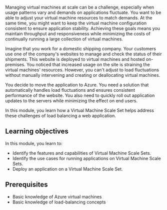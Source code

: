 Managing virtual machines at scale can be a challenge, especially when usage patterns vary and demands on applications fluctuate. You want to be able to adjust your virtual machine resources to match demands. At the same time, you might want to keep the virtual machine configuration consistent to ensure application stability. Achieving these goals means you maintain throughput and responsiveness while minimizing the costs of continually running a large collection of virtual machines.

Imagine that you work for a domestic shipping company. Your customers use one of the company's websites to manage and check the status of their shipments. This website is deployed to virtual machines and hosted on-premises. You noticed that increased usage on the site is straining the virtual machines' resources. However, you can't adjust to load fluctuations without manually intervening and creating or deallocating virtual machines.

You decide to move the application to Azure. You need a solution that automatically handles load fluctuations and ensures consistent performance of the website. You also need to quickly roll out application updates to the servers while minimizing the effect on end users.

In this module, you learn how a Virtual Machine Scale Set helps address these challenges of load balancing a web application.

## Learning objectives

In this module, you learn to:

- Identify the features and capabilities of Virtual Machine Scale Sets.
- Identify the use cases for running applications on Virtual Machine Scale Sets.
- Deploy an application on a Virtual Machine Scale Set.

## Prerequisites

- Basic knowledge of Azure virtual machines
- Basic knowledge of load-balancing concepts
